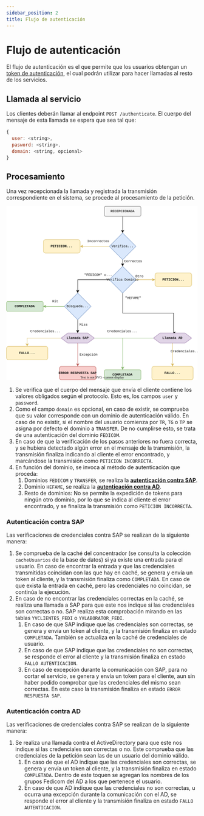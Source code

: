 ```yaml
---
sidebar_position: 2
title: Flujo de autenticación
---
```


# Flujo de autenticación
El flujo de autenticación es el que permite que los usuarios obtengan un [token de autenticación](/docs/diseno/conceptos/tokens), el cual podrán utilizar para hacer llamadas al resto de los servicios.

## Llamada al servicio
Los clientes deberán llamar al endpoint `POST /authenticate`. El cuerpo del mensaje de esta llamada se espera que sea tal que: 

```js
{
  user: <string>,
  pasword: <string>,
  domain: <string, opcional>
}
```



## Procesamiento
Una vez recepcionada la llamada y registrada la transmisión correspondiente en el sistema, se procede al procesamiento de la petición.
<center>

![Flujo de autenticación](./img/flujo-autenticacion.svg)

</center>

1. Se verifica que el cuerpo del mensaje que envía el cliente contiene los valores obligados según el protocolo. Esto es, los campos `user` y `password`. 
2. Como el campo `domain` es opcional, en caso de existir, se comprueba que su valor corresponde con un dominio de autenticación válido. En caso de no existir, si el nombre del usuario comienza por `TR`, `TG` o `TP` se asigna por defecto el dominio a `TRANSFER`. De no cumplirse esto, se trata de una autenticación del dominio `FEDICOM`.
3. En caso de que la verificación de los pasos anteriores no fuera correcta, y se hubiera detectado algún error en el mensaje de la transmisión, la transmisión finaliza indicando al cliente el error encontrado, y marcándose la transmisión como `PETICION INCORRECTA`.
4. En función del dominio, se invoca al método de autenticación que proceda:
	1. Dominios `FEDICOM` y `TRANSFER`, se realiza la [**autenticación contra SAP**](#autenticación-contra-sap).
	2. Dominio `HEFAME`, se realiza la [**autenticación contra AD**](#autenticación-contra-ad).
	3. Resto de dominios: No se permite la expedición de tokens para ningún otro dominio, por lo que se indica al cliente el error encontrado, y se finaliza la transmisión como `PETICION INCORRECTA`.

### Autenticación contra SAP
Las verificaciones de credenciales contra SAP se realizan de la siguiente manera:
1. Se comprueba de la caché del concentrador (se consulta la colección `cacheUsuarios` de la base de datos) si ya existe una entrada para el usuario. En caso de encontrar la entrada y que las credenciales transmitidas coincidan con las que hay en caché, se genera y envía un token al cliente, y la transmisión finaliza como `COMPLETADA`. En caso de que exista la entrada en caché, pero las credenciales no coincidan, se continúa la ejecución.
2. En caso de no encontrar las credenciales correctas en la caché, se realiza una llamada a SAP para que este nos indique si las credenciales son correctas o no. SAP realiza esta comprobación mirando en las tablas `YVCLIENTES_FEDI` o `YVLABORATOR_FEDI`.
	1. En caso de que SAP indique que las credenciales son correctas, se genera y envía un token al cliente, y la transmisión finaliza en estado `COMPLETADA`. También se actualiza en la caché de credenciales de usuario.
	2. En caso de que SAP indique que las credenciales no son correctas, se responde el error al cliente y la transmisión finaliza en estado `FALLO AUTENTICACION`.
	3. En caso de excepción durante la comunicación con SAP, para no cortar el servicio, se genera y envía un token para el cliente, aun sin haber podido comprobar que las credenciales del mismo sean correctas. En este caso la transmisión finaliza en estado `ERROR RESPUESTA SAP`.


### Autenticación contra AD
Las verificaciones de credenciales contra SAP se realizan de la siguiente manera:
1. Se realiza una llamada contra el ActiveDirectory para que este nos indique si las credenciales son correctas o no. Este comprueba que las credenciales de la petición sean las de un usuario del dominio válido.
	1. En caso de que el AD indique que las credenciales son correctas, se genera y envía un token al cliente, y la transmisión finaliza en estado `COMPLETADA`. Dentro de este toquen se agregan los nombres de los grupos Fedicom del AD a los que pertenece el usuario.
	2. En caso de que AD indique que las credenciales no son correctas, u ocurra una excepción durante la comunicación con el AD, se responde el error al cliente y la transmisión finaliza en estado `FALLO AUTENTICACION`.


